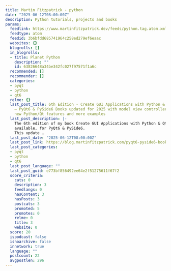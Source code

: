 ```yaml
---
title: Martin Fitzpatrick - python
date: "2025-06-12T08:00:00Z"
description: Python tutorials, projects and books
params:
  feedlink: https://www.martinfitzpatrick.dev/feeds/python.tag.atom.xml
  feedtype: atom
  feedid: 3b6bfdd685741964c258ed279ef6eaac
  websites: {}
  blogrolls: []
  in_blogrolls:
  - title: Planet Python
    description: ""
    id: 63826648a34be342fc027f97571f1a6c
  recommended: []
  recommender: []
  categories:
  - pyqt
  - python
  - qt6
  relme: {}
  last_post_title: 6th Edition - Create GUI Applications with Python & Qt, Released
    — PyQt6 & PySide6 Books updated for 2025 with model view controller architecture,
    new Python/Qt features and more examples
  last_post_description: |-
    The 6th edition of my book Create GUI Applications with Python & Qt is now
    available, for PyQt6 & PySide6.
    This update …
  last_post_date: "2025-06-12T08:00:00Z"
  last_post_link: https://blog.martinfitzpatrick.com/pyqt6-pyside6-books-updated-2025/
  last_post_categories:
  - pyqt
  - python
  - qt6
  last_post_language: ""
  last_post_guid: e773bf856492ee64e2f51275611f67f2
  score_criteria:
    cats: 0
    description: 3
    feedlangs: 0
    hasContent: 3
    hasPosts: 3
    postcats: 3
    promoted: 5
    promotes: 0
    relme: 0
    title: 3
    website: 0
  score: 20
  ispodcast: false
  isnoarchive: false
  innetwork: true
  language: ""
  postcount: 22
  avgpostlen: 296
---
```

